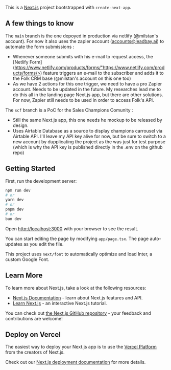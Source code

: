 This is a [Next.js](https://nextjs.org/) project bootstrapped with `create-next-app`.

## A few things to know

The `main` branch is the one depoyed in production via netlify (@milstan's account). For now it also uses the zapier account ([accounts@leadbay.ai](mailto:accounts@leadbay.ai)) to automate the form submissions :

- Whenever someone submits with his e-mail to request access, the \[Netlify Form\](<https://www.netlify.com/products/forms/">https://www.netlify.com/products/forms/>) feature triggers an e-mail to the subscriber and adds it to the Folk CRM base (@milstan's account on this one too)
- As we have 2 actions for this one trigger, we need to have a pro Zapier account. Needs to be updated in the future. My researches lead me to do this all in the landing page Next.js app, but there are other solutions. For now, Zapier still needs to be used in order to access Folk's API.

The `scf` branch is a PoC for the Sales Champions Comunity :

- Still the same Next.js app, this one needs he mockup to be released by design.
- Uses Airtable Database as a source to display champions carrousel via Airtable API. I'll leave my API key alive for now, but be sure to switch to a new account by dupplicating the project as the was just for test purpose (which is why the API key is published directly in the .env on the github repo)

## Getting Started

First, run the development server:

```bash
npm run dev
# or
yarn dev
# or
pnpm dev
# or
bun dev
```

Open <http://localhost:3000> with your browser to see the result.

You can start editing the page by modifying `app/page.tsx`. The page auto-updates as you edit the file.

This project uses `next/font` to automatically optimize and load Inter, a custom Google Font.

## Learn More

To learn more about Next.js, take a look at the following resources:

- [Next.js Documentation](https://nextjs.org/docs) - learn about Next.js features and API.
- [Learn Next.js](https://nextjs.org/learn) - an interactive Next.js tutorial.

You can check out [the Next.js GitHub repository](https://github.com/vercel/next.js/) - your feedback and contributions are welcome!

## Deploy on Vercel

The easiest way to deploy your Next.js app is to use the [Vercel Platform](https://vercel.com/new?utm_medium=default-template&filter=next.js&utm_source=create-next-app&utm_campaign=create-next-app-readme) from the creators of Next.js.

Check out our [Next.js deployment documentation](https://nextjs.org/docs/deployment) for more details.
